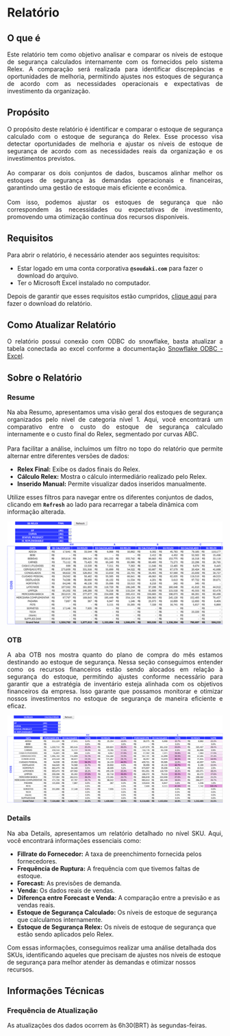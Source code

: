# **Relatório**

## **O que é**
<p style="text-align: justify;">
Este relatório tem como objetivo analisar e comparar os níveis de estoque de segurança calculados internamente com os fornecidos pelo sistema Relex. A comparação será realizada para identificar discrepâncias e oportunidades de melhoria, permitindo ajustes nos estoques de segurança de acordo com as necessidades operacionais e expectativas de investimento da organização.</p>

## **Propósito**
<p style="text-align: justify;">
O propósito deste relatório é identificar e comparar o estoque de segurança calculado com o estoque de segurança do Relex. Esse processo visa detectar oportunidades de melhoria e ajustar os níveis de estoque de segurança de acordo com as necessidades reais da organização e os investimentos previstos.<br><br>
Ao comparar os dois conjuntos de dados, buscamos alinhar melhor os estoques de segurança às demandas operacionais e financeiras, garantindo uma gestão de estoque mais eficiente e econômica.<br><br>
Com isso, podemos ajustar os estoques de segurança que não correspondem às necessidades ou expectativas de investimento, promovendo uma otimização contínua dos recursos disponíveis.</p>

## **Requisitos**
<p style="text-align: justify;">
Para abrir o relatório, é necessário atender aos seguintes requisitos:<br>
<ul>
    <li>Estar logado em uma conta corporativa <code><b>@soudaki.com</b></code> para fazer o download do arquivo.
    <li>Ter o Microsoft Excel instalado no computador.
</ul>
Depois de garantir que esses requisitos estão cumpridos, <a href="https://drive.google.com/file/d/1IfgyHsb0LA5rKaTLRIHwrUbxEihIeVEF/view?usp=sharing" target="_blank">clique aqui</a> para fazer o download do relatório.</p>

## **Como Atualizar Relatório**
<p style="text-align: justify;">
O relatório possui conexão com ODBC do snowflake, basta atualizar a tabela conectada ao excel conforme a documentação <a href="../../../Extras/SnowFlake ODBC - Excel" target="_blank">Snowflake ODBC - Excel</a>.
</p>

## **Sobre o Relatório**
### **Resume**
<p style="text-align: justify;">
Na aba Resumo, apresentamos uma visão geral dos estoques de segurança organizados pelo nível de categoria nível 1. Aqui, você encontrará um comparativo entre o custo do estoque de segurança calculado internamente e o custo final do Relex, segmentado por curvas ABC.
<br><br>
Para facilitar a análise, incluímos um filtro no topo do relatório que permite alternar entre diferentes versões de dados:
<ul>
    <li><b>Relex Final:</b> Exibe os dados finais do Relex.
    <li><b>Cálculo Relex:</b> Mostra o cálculo intermediário realizado pelo Relex.
    <li><b>Inserido Manual:</b> Permite visualizar dados inseridos manualmente.
</ul>
Utilize esses filtros para navegar entre os diferentes conjuntos de dados, clicando em <code><b>Refresh</b></code> ao lado para recarregar a tabela dinâmica com informação alterada. 
</p>

![Image](../Imagens/Estoque%20de%20Segurança/Relatório/1.png)

### **OTB**

<p style="text-align: justify;">
A aba OTB nos mostra quanto do plano de compra do mês estamos destinando ao estoque de segurança. Nessa seção conseguimos entender como os recursos financeiros estão sendo alocados em relação à segurança do estoque, permitindo ajustes conforme necessário para garantir que a estratégia de inventário esteja alinhada com os objetivos financeiros da empresa. Isso garante que possamos monitorar e otimizar nossos investimentos no estoque de segurança de maneira eficiente e eficaz.</p>

![Image](../Imagens/Estoque%20de%20Segurança/Relatório/2.png)

### **Details**
<p style="text-align: justify;">
Na aba Details, apresentamos um relatório detalhado no nível SKU. Aqui, você encontrará informações essenciais como:
<ul>
<li><b>Fillrate do Fornecedor:</b> A taxa de preenchimento fornecida pelos fornecedores.
<li><b>Frequência de Ruptura:</b> A frequência com que tivemos faltas de estoque.
<li><b>Forecast:</b> As previsões de demanda.
<li><b>Venda:</b> Os dados reais de vendas.
<li><b>Diferença entre Forecast e Venda:</b> A comparação entre a previsão e as vendas reais.
<li><b>Estoque de Segurança Calculado:</b> Os níveis de estoque de segurança que calculamos internamente.
<li><b>Estoque de Segurança Relex:</b> Os níveis de estoque de segurança que estão sendo aplicados pelo Relex.
</ul>

Com essas informações, conseguimos realizar uma análise detalhada dos SKUs, identificando aqueles que precisam de ajustes nos níveis de estoque de segurança para melhor atender às demandas e otimizar nossos recursos.
</p>

## **Informações Técnicas**
### **Frequência de Atualização**
<p style="text-align: justify;">As atualizações dos dados ocorrem às 6h30(BRT) às segundas-feiras.</p>


